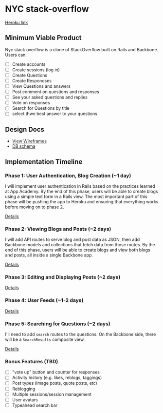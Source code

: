 # NYC stack-overflow

[Heroku link][heroku]

[heroku]: http://soon-too-come.com

## Minimum Viable Product
Nyc stack overflow is a clone of StackOverflow built on Rails and Backbone.
Users can:
<!-- This is a Markdown checklist. Use it to keep track of your progress! -->
- [ ] Create accounts
- [ ] Create sessions (log in)
- [ ] Create Questions
- [ ] Create Responoses
- [ ] View Questions and answers
- [ ] Post comment on questions and responses
- [ ] See your asked questions and replies
- [ ] Vote on responses
- [ ] Search for Questions by title
- [ ] select thwe best answer to your questions

## Design Docs
* [View Wireframes][views]
* [DB schema][schema]

[views]: ./docs/views.md
[schema]: ./docs/schema.md

## Implementation Timeline

### Phase 1: User Authentication, Blog Creation (~1 day)
I will implement user authentication in Rails based on the practices learned at
App Academy. By the end of this phase, users will be able to create blogs using
a simple text form in a Rails view. The most important part of this phase will
be pushing the app to Heroku and ensuring that everything works before moving on
to phase 2.

[Details][phase-one]

### Phase 2: Viewing Blogs and Posts (~2 days)
I will add API routes to serve blog and post data as JSON, then add Backbone
models and collections that fetch data from those routes. By the end of this
phase, users will be able to create blogs and view both blogs and posts, all
inside a single Backbone app.

[Details][phase-two]

### Phase 3: Editing and Displaying Posts (~2 days)
[Details][phase-three]

### Phase 4: User Feeds (~1-2 days)

[Details][phase-four]

### Phase 5: Searching for Questions (~2 days)
I'll need to add `search` routes to the questions. On the
Backbone side, there will be a `SearchResults` composite view.

[Details][phase-five]

### Bonus Features (TBD)
- [ ] "vote up" button and counter for responses
- [ ] Activity history (e.g. likes, reblogs, taggings)
- [ ] Post types (image posts, quote posts, etc)
- [ ] Reblogging
- [ ] Multiple sessions/session management
- [ ] User avatars
- [ ] Typeahead search bar

[phase-one]: ./docs/phases/phase1.md
[phase-two]: ./docs/phases/phase2.md
[phase-three]: ./docs/phases/phase3.md
[phase-four]: ./docs/phases/phase4.md
[phase-five]: ./docs/phases/phase5.md
